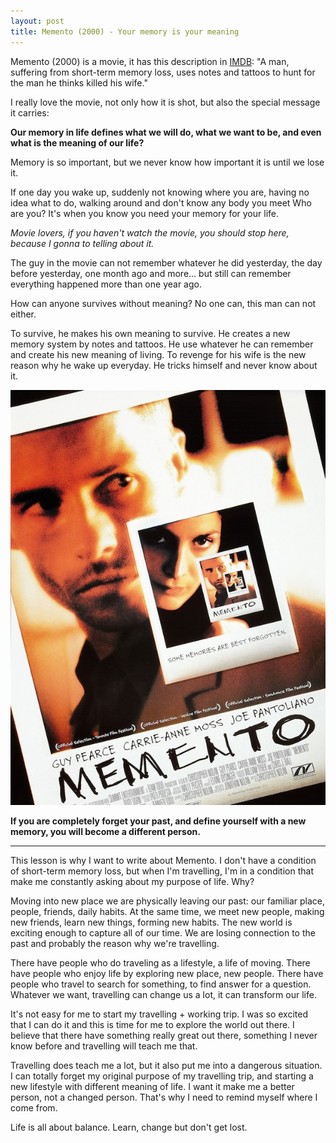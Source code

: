 ```yaml
---
layout: post
title: Memento (2000) - Your memory is your meaning
---
```

Memento (2000) is a movie, it has this description in [IMDB][0]: "A man, suffering from short-term memory loss, uses notes and tattoos to hunt for the man he thinks killed his wife."

  
I really love the movie, not only how it is shot, but also the special message it carries:

  
**Our memory in life defines what we will do, what we want to be, and even what is the meaning of our life?**

  
Memory is so important, but we never know how important it is until we lose it.

If one day you wake up, suddenly not knowing where you are, having no idea what to do, walking around and don't know any body you meet Who are you? It's when you know you need your memory for your life.

  
_Movie lovers, if you haven't watch the movie, you should stop here, because I gonna to telling about it._

  
The guy in the movie can not remember whatever he did yesterday, the day before yesterday, one month ago and more... but still can remember everything happened more than one year ago.

How can anyone survives without meaning? No one can, this man can not either.

To survive, he makes his own meaning to survive. He creates a new memory system by notes and tattoos. He use whatever he can remember and create his new meaning of living. To revenge for his wife is the new reason why he wake up everyday. He tricks himself and never know about it.

  
![](/images/808f2b49-6a8d-40cc-b7d4-04798f893ed2/memento-movie_poster-02.jpeg)  

  
  
**If you are completely forget your past, and define yourself with a new memory, you will become a different person.**

  
- - -

  
This lesson is why I want to write about Memento. I don't have a condition of short-term memory loss, but when I'm travelling, I'm in a condition that make me constantly asking about my purpose of life. Why?

  
Moving into new place we are physically leaving our past: our familiar place, people, friends, daily habits. At the same time, we meet new people, making new friends, learn new things, forming new habits. The new world is exciting enough to capture all of our time. We are losing connection to the past and probably the reason why we're travelling.

  
There have people who do traveling as a lifestyle, a life of moving. There have people who enjoy life by exploring new place, new people. There have people who travel to search for something, to find answer for a question. Whatever we want, travelling can change us a lot, it can transform our life.

  
It's not easy for me to start my travelling + working trip. I was so excited that I can do it and this is time for me to explore the world out there. I believe that there have something really great out there, something I never know before and travelling will teach me that.

  
Travelling does teach me a lot, but it also put me into a dangerous situation. I can totally forget my original purpose of my travelling trip, and starting a new lifestyle with different meaning of life. I want it make me a better person, not a changed person. That's why I need to remind myself where I come from.

  
Life is all about balance. Learn, change but don't get lost.


[0]: http://www.imdb.com/title/tt0209144/